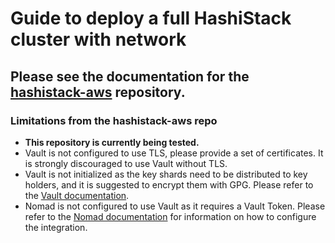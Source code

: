 # Guide to deploy a full HashiStack cluster with network

## Please see the documentation for the [hashistack-aws](https://github.com/hashicorp-modules/hashistack-aws) repository.

### Limitations from the hashistack-aws repo
- **This repository is currently being tested.**
- Vault is not configured to use TLS, please provide a set of certificates. It is strongly discouraged to use Vault without TLS.
- Vault is not initialized as the key shards need to be distributed to key holders, and it is suggested to encrypt them with GPG. Please refer to the [Vault documentation](https://www.vaultproject.io/docs/internals/architecture.html).
- Nomad is not configured to use Vault as it requires a Vault Token. Please refer to the [Nomad documentation](https://www.nomadproject.io/docs/vault-integration/) for information on how to configure the integration.
